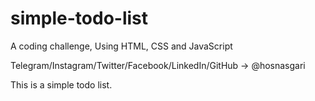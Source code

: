 # simple-todo-list
A coding challenge, Using HTML, CSS and JavaScript

Telegram/Instagram/Twitter/Facebook/LinkedIn/GitHub -> @hosnasgari

This is a simple todo list.